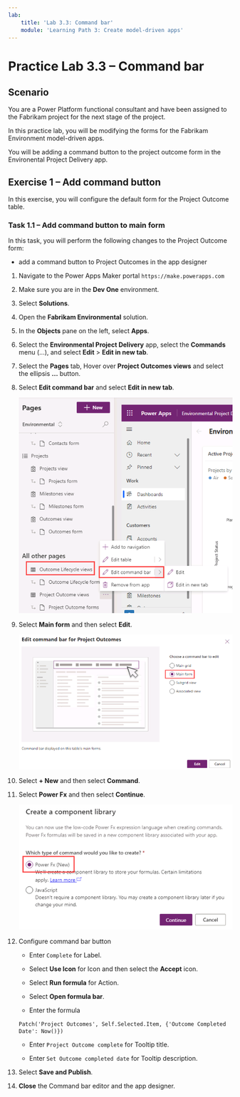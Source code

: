 ```yaml
---
lab:
    title: 'Lab 3.3: Command bar'
    module: 'Learning Path 3: Create model-driven apps'
---
```


# Practice Lab 3.3 – Command bar

## Scenario

You are a Power Platform functional consultant and have been assigned to the Fabrikam project for the next stage of the project.

In this practice lab, you will be modifying the forms for the Fabrikam Environment model-driven apps.

You will be adding a command button to the project outcome form in the Environental Project Delivery app.

## Exercise 1 – Add command button

In this exercise, you will configure the default form for the Project Outcome table.

### Task 1.1 – Add command button to main form

In this task, you will perform the following changes to the Project Outcome form:

- add a command button to Project Outcomes in the app designer

1. Navigate to the Power Apps Maker portal `https://make.powerapps.com`

1. Make sure you are in the **Dev One** environment.

1. Select **Solutions**.

1. Open the **Fabrikam Environmental** solution.

1. In the **Objects** pane on the left, select  **Apps**.

1. Select the **Environmental Project Delivery** app, select the **Commands** menu (...), and select **Edit** > **Edit in new tab**.

1. Select the **Pages** tab, Hover over **Project Outcomes views** and select the ellipsis **...** button.

1. Select **Edit command bar** and select **Edit in new tab**.

    ![Edit Command bar.](../media/app-designer-command-bar.png)

1. Select **Main form** and then select **Edit**.

    ![Edit Command bar.](../media/app-designer-command-bar-main-form.png)

1. Select **+ New** and then select **Command**.

1. Select **Power Fx** and then select **Continue**.

    ![Select Power Fx.](../media/command-power-fx.png)

1. Configure command bar button

   - Enter `Complete` for Label.

   - Select **Use Icon** for Icon and then select the **Accept** icon.

   - Select **Run formula** for Action.

   - Select **Open formula bar**.

   - Enter the formula

    ```powerappsfl
    Patch('Project Outcomes', Self.Selected.Item, {'Outcome Completed Date': Now()})
    ```

   - Enter `Project Outcome complete` for Tooltip title.

   - Enter `Set Outcome completed date` for Tooltip description.

1. Select **Save and Publish**.

1. **Close** the Command bar editor and the app designer.
